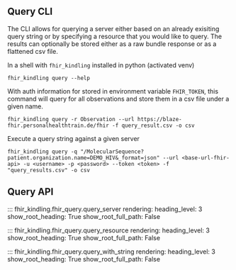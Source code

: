 ## Query CLI
The CLI allows for querying a server either based on an already exisiting query string or by specifying a resource that
you would like to query.
The results can optionally be stored either as a raw bundle response or as a flattened csv file.

In a shell with `fhir_kindling` installed in python (activated venv)
```shell
fhir_kindling query --help
```

With auth information for stored in environment variable `FHIR_TOKEN`, this command will query for all observations and
store them in a csv file under a given name.
```shell
fhir_kindling query -r Observation --url https://blaze-fhir.personalhealthtrain.de/fhir -f query_result.csv -o csv
```
Execute a query string against a given server
```shell
fhir_kindling query -q "/MolecularSequence?patient.organization.name=DEMO_HIV&_format=json" --url <base-url-fhir-api> -u <username> -p <password> --token <token> -f "query_results.csv" -o csv
```

## Query API

::: fhir_kindling.fhir_query.query_server
    rendering:
      heading_level: 3
      show_root_heading: True
      show_root_full_path: False

::: fhir_kindling.fhir_query.query_resource
    rendering:
      heading_level: 3
      show_root_heading: True
      show_root_full_path: False

::: fhir_kindling.fhir_query.query_with_string
    rendering:
      heading_level: 3
      show_root_heading: True
      show_root_full_path: False
